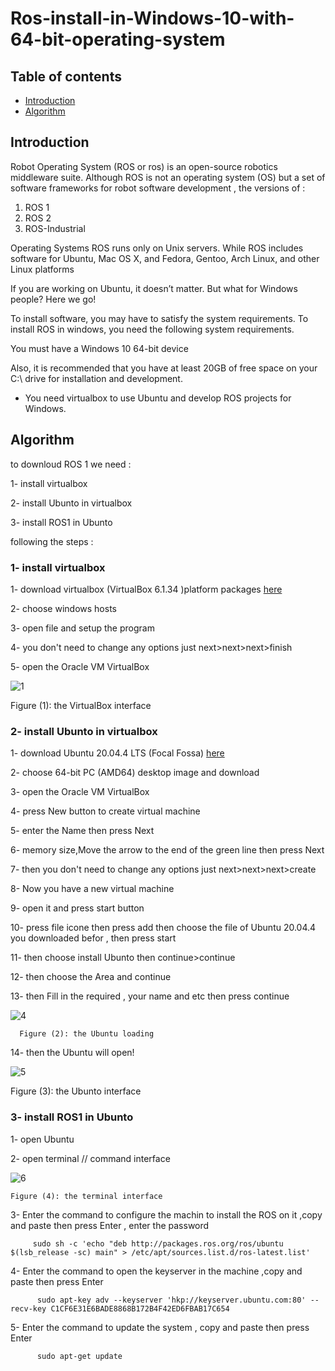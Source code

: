 # Ros-install-in-Windows-10-with-64-bit-operating-system
## Table of contents
* [Introduction](#Introduction)
* [Algorithm](#Algorithm)

## Introduction
Robot Operating System (ROS or ros) is an open-source robotics middleware suite. Although ROS is not an operating system (OS) but a set of software frameworks for robot software development , the versions of :
1.	ROS 1
2.	ROS 2
3.	ROS-Industrial


Operating Systems ROS runs only on Unix servers. While ROS includes software for Ubuntu, Mac OS X, and Fedora, Gentoo, Arch Linux, and other Linux platforms


If you are working on Ubuntu, it doesn’t matter. But what for Windows people? Here we go!


To install software, you may have to satisfy the system requirements. To install ROS in windows, you need the following system requirements.


You must have a Windows 10 64-bit device


Also, it is recommended that you have at least 20GB of free space on your C:\ drive for installation and development.


 * You need virtualbox to use Ubuntu and  develop ROS projects for Windows. 
 
 ## Algorithm
 
 to downloud ROS 1 we need :
 
 1- install virtualbox 
 
 2- install Ubunto in virtualbox
 
 3- install ROS1 in Ubunto
 
   following the steps :
   
  ### 1- install virtualbox 
  
  1- download virtualbox (VirtualBox 6.1.34 )platform packages [here](https://www.virtualbox.org/wiki/Downloads) 
  
  2- choose windows hosts 
  
  3- open file and setup the program 
  
  4- you don't need to change any options just next>next>next>finish
  
  5- open the Oracle VM VirtualBox 
  
  ![1](https://user-images.githubusercontent.com/64277741/179366616-adc5c727-3d54-40de-b673-f5240ac48b65.PNG)
  
  Figure (1): the VirtualBox interface  
  
### 2- install Ubunto in virtualbox

   1- download Ubuntu 20.04.4 LTS (Focal Fossa)  [here](https://releases.ubuntu.com/20.04.4/?_ga=2.177518757.1254341069.1657984651-340755649.1657984651)
   
   2- choose 64-bit PC (AMD64) desktop image and download 
   
   3- open the Oracle VM VirtualBox
   
   4- press New button to create virtual machine 
   
   5- enter the Name then press Next 
   
   6- memory size,Move the arrow to the end of the green line then press Next
   
   7- then you don't need to change any options just next>next>next>create
   
   8- Now you have a new virtual machine 
   
   9- open it and press start button 
   
  10- press file icone then press add then choose the file of Ubuntu 20.04.4 you downloaded befor , then press start 
  
  11- then choose install Ubunto then continue>continue
  
  12- then choose the Area and continue
  
  13- then Fill in the required , your name and etc then press continue
  
  ![4](https://user-images.githubusercontent.com/64277741/179374749-b6ee0723-3c7f-4018-a371-0535f4c770b7.PNG)
  
      Figure (2): the Ubuntu loading 

  
  14- then the Ubuntu will open!
  
  ![5](https://user-images.githubusercontent.com/64277741/179374785-bf410d92-4642-4840-8672-b52cf6bfc4ea.PNG)

   Figure (3): the Ubunto interface  
   
  ### 3- install ROS1 in Ubunto
   1- open Ubuntu
   
   2- open terminal // command interface
   
   ![6](https://user-images.githubusercontent.com/64277741/179374796-6e1bde79-87a5-4266-b8ed-51f063b7c747.PNG)

    Figure (4): the terminal interface 
    
  3- Enter the command to configure the machin to install the ROS on it ,copy and paste then press Enter , enter the password 
  
   
         sudo sh -c 'echo "deb http://packages.ros.org/ros/ubuntu $(lsb_release -sc) main" > /etc/apt/sources.list.d/ros-latest.list'
         
    
         
   4- Enter the command to open the keyserver in the machine ,copy and paste then press Enter
         
          sudo apt-key adv --keyserver 'hkp://keyserver.ubuntu.com:80' --recv-key C1CF6E31E6BADE8868B172B4F42ED6FBAB17C654
         
    
      
   5- Enter the command to update the system , copy and paste then press Enter
         
          sudo apt-get update
      
    

         

  
